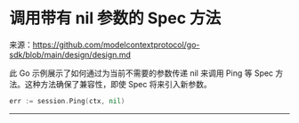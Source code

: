 # 调用带有 nil 参数的 Spec 方法

来源：https://github.com/modelcontextprotocol/go-sdk/blob/main/design/design.md

此 Go 示例展示了如何通过为当前不需要的参数传递 nil 来调用 Ping 等 Spec 方法。这种方法确保了兼容性，即使 Spec 将来引入新参数。

```Go
err := session.Ping(ctx, nil)
```

--------------------------------
